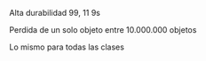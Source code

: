 
Alta durabilidad 99, 11 9s 

Perdida de un solo objeto entre 10.000.000 objetos

Lo mismo para todas las clases